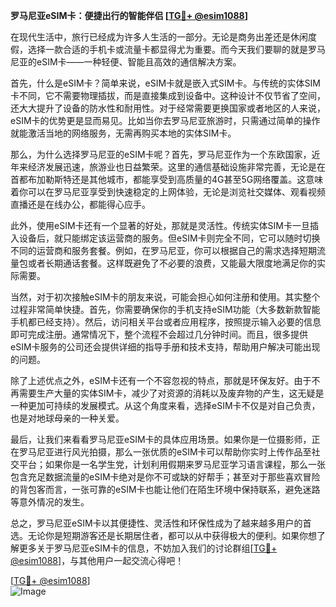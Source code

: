**罗马尼亚eSIM卡：便捷出行的智能伴侣 [[TG💪+ @esim1088](https://t.me/s/esim1088)]**

在现代生活中，旅行已经成为许多人生活的一部分。无论是商务出差还是休闲度假，选择一款合适的手机卡或流量卡都显得尤为重要。而今天我们要聊的就是罗马尼亚的eSIM卡——一种轻便、智能且高效的通信解决方案。

首先，什么是eSIM卡？简单来说，eSIM卡就是嵌入式SIM卡。与传统的实体SIM卡不同，它不需要物理插拔，而是直接集成到设备中。这种设计不仅节省了空间，还大大提升了设备的防水性和耐用性。对于经常需要更换国家或者地区的人来说，eSIM卡的优势更是显而易见。比如当你去罗马尼亚旅游时，只需通过简单的操作就能激活当地的网络服务，无需再购买本地的实体SIM卡。

那么，为什么选择罗马尼亚的eSIM卡呢？首先，罗马尼亚作为一个东欧国家，近年来经济发展迅速，旅游业也日益繁荣。这里的通信基础设施非常完善，无论是在首都布加勒斯特还是其他城市，都能享受到高质量的4G甚至5G网络覆盖。这意味着你可以在罗马尼亚享受到快速稳定的上网体验，无论是浏览社交媒体、观看视频直播还是在线办公，都能得心应手。

此外，使用eSIM卡还有一个显著的好处，那就是灵活性。传统实体SIM卡一旦插入设备后，就只能绑定该运营商的服务。但eSIM卡则完全不同，它可以随时切换不同的运营商和服务套餐。例如，在罗马尼亚，你可以根据自己的需求选择短期流量包或者长期通话套餐。这样既避免了不必要的浪费，又能最大限度地满足你的实际需要。

当然，对于初次接触eSIM卡的朋友来说，可能会担心如何注册和使用。其实整个过程非常简单快捷。首先，你需要确保你的手机支持eSIM功能（大多数新款智能手机都已经支持）。然后，访问相关平台或者应用程序，按照提示输入必要的信息即可完成注册。通常情况下，整个流程不会超过几分钟时间。而且，很多提供eSIM卡服务的公司还会提供详细的指导手册和技术支持，帮助用户解决可能出现的问题。

除了上述优点之外，eSIM卡还有一个不容忽视的特点，那就是环保友好。由于不再需要生产大量的实体SIM卡，减少了对资源的消耗以及废弃物的产生，这无疑是一种更加可持续的发展模式。从这个角度来看，选择eSIM卡不仅是对自己负责，也是对地球母亲的一种关爱。

最后，让我们来看看罗马尼亚eSIM卡的具体应用场景。如果你是一位摄影师，正在罗马尼亚进行风光拍摄，那么一张优质的eSIM卡可以帮助你实时上传作品至社交平台；如果你是一名学生党，计划利用假期来罗马尼亚学习语言课程，那么一张包含充足数据流量的eSIM卡绝对是你不可或缺的好帮手；甚至对于那些喜欢冒险的背包客而言，一张可靠的eSIM卡也能让他们在陌生环境中保持联系，避免迷路等意外情况的发生。

总之，罗马尼亚eSIM卡以其便捷性、灵活性和环保性成为了越来越多用户的首选。无论你是短期游客还是长期居住者，都可以从中获得极大的便利。如果你想了解更多关于罗马尼亚eSIM卡的信息，不妨加入我们的讨论群组[[TG💪+ @esim1088](https://t.me/s/esim1088)]，与其他用户一起交流心得吧！

[[TG💪+ @esim1088](https://t.me/s/esim1088)]  
![Image](https://i.postimg.cc/4NQfJmqS/Snipaste-2025-05-13-00-14-12.png)